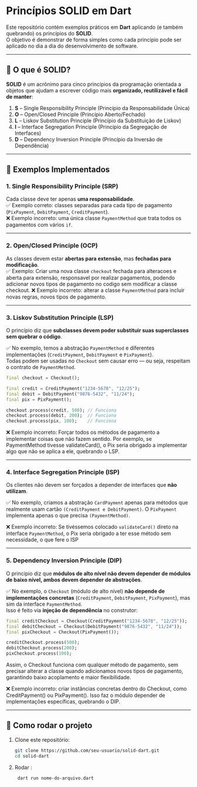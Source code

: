 # Princípios SOLID em Dart

Este repositório contém exemplos práticos em **Dart** aplicando (e também quebrando) os princípios do **SOLID**.  
O objetivo é demonstrar de forma simples como cada princípio pode ser aplicado no dia a dia do desenvolvimento de software.

---

## 🔹 O que é SOLID?

**SOLID** é um acrônimo para cinco princípios da programação orientada a objetos que ajudam a escrever código mais **organizado, reutilizável e fácil de manter**:

1. **S** – Single Responsibility Principle (Princípio da Responsabilidade Única)  
2. **O** – Open/Closed Principle (Princípio Aberto/Fechado)  
3. **L** – Liskov Substitution Principle (Princípio da Substituição de Liskov)  
4. **I** – Interface Segregation Principle (Princípio da Segregação de Interfaces)  
5. **D** – Dependency Inversion Principle (Princípio da Inversão de Dependência)

---

## 📌 Exemplos Implementados

### 1. Single Responsibility Principle (SRP)
Cada classe deve ter apenas **uma responsabilidade**.  
✅ Exemplo correto: classes separadas para cada tipo de pagamento (`PixPayment`, `DebitPayment`, `CreditPayment`).  
❌ Exemplo incorreto: uma única classe `PaymentMethod` que trata todos os pagamentos com vários `if`.

---

### 2. Open/Closed Principle (OCP)
As classes devem estar **abertas para extensão**, mas **fechadas para modificação**.  
✅ Exemplo: Criar uma nova classe `checkout` fechada para alteracoes e aberta para extensão, responsavel por realizar pagamentos, podendo adicionar novos tipos de pagamento no codigo sem modificar a classe checkout.
❌ Exemplo incorreto:  alterar a classe `PaymentMethod` para incluir novas regras, novos tipos de pagamento.

---

### 3. Liskov Substitution Principle (LSP)

O princípio diz que **subclasses devem poder substituir suas superclasses sem quebrar o código**.  

✅ No exemplo, temos a abstração `PaymentMethod` e diferentes implementações (`CreditPayment`, `DebitPayment` e `PixPayment`).  
Todas podem ser usadas no `Checkout` sem causar erro — ou seja, respeitam o contrato de `PaymentMethod`.  

```dart
final checkout = Checkout();

final credit = CreditPayment("1234-5678", "12/25");
final debit = DebitPayment("9876-5432", "11/24");
final pix = PixPayment();

checkout.process(credit, 500); // Funciona
checkout.process(debit, 200);  // Funciona
checkout.process(pix, 100);    // Funciona
```

❌ Exemplo incorreto:  Forçar todos os métodos de pagamento a implementar coisas que não fazem sentido.
Por exemplo, se PaymentMethod tivesse validateCard(), o Pix seria obrigado a implementar algo que não se aplica a ele, quebrando o LSP.


---

### 4. Interface Segregation Principle (ISP)
Os clientes não devem ser forçados a depender de interfaces que **não utilizam**.  

✅ No exemplo, criamos a abstração `CardPayment` apenas para métodos que realmente usam cartão `(CreditPayment e DebitPayment)`.
O `PixPayment` implementa apenas o que precisa `(PaymentMethod)`.

❌ Exemplo incorreto: Se tivéssemos colocado `validateCard()` direto na interface `PaymentMethod`, o Pix seria obrigado a ter esse método sem necessidade, o que fere o ISP
 
---

### 5. Dependency Inversion Principle (DIP)

O princípio diz que **módulos de alto nível não devem depender de módulos de baixo nível, ambos devem depender de abstrações**.  

✅ No exemplo, o `Checkout` (módulo de alto nível) **não depende de implementações concretas** (`CreditPayment`, `DebitPayment`, `PixPayment`), mas sim da interface `PaymentMethod`.  
Isso é feito via **injeção de dependência** no construtor:

```dart
final creditCheckout = Checkout(CreditPayment("1234-5678", "12/25"));
final debitCheckout = Checkout(DebitPayment("9876-5432", "11/24"));
final pixCheckout = Checkout(PixPayment());

creditCheckout.process(500); 
debitCheckout.process(200);  
pixCheckout.process(100);
```

Assim, o Checkout funciona com qualquer método de pagamento, sem precisar alterar a classe quando adicionamos novos tipos de pagamento, garantindo baixo acoplamento e maior flexibilidade.

❌ Exemplo incorreto:  criar instâncias concretas dentro do Checkout, como CreditPayment() ou PixPayment(). Isso faz o módulo depender de implementações específicas, quebrando o DIP.

---

## 🚀 Como rodar o projeto

1. Clone este repositório:  
   ```bash
   git clone https://github.com/seu-usuario/solid-dart.git
   cd solid-dart
    ```
2. Rodar :  
   ```bash
    dart run nome-do-arquivo.dart
   ```
  
